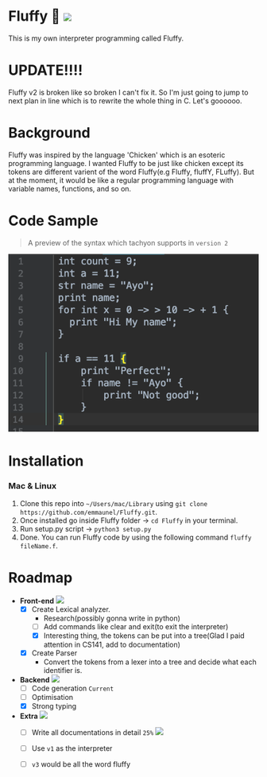 # Fluffy 🐰  ![](https://img.shields.io/badge/Fluffy-v2-brightgreen.svg)
This is my own interpreter programming called Fluffy.

# UPDATE!!!!
Fluffy v2 is broken like so broken I can't fix it. So I'm just going to jump to next plan in line which 
is to rewrite the whole thing in C. Let's goooooo.

# Background

Fluffy was inspired by the language 'Chicken' which is an esoteric programming language.
I wanted Fluffy to be just like chicken except its tokens are different varient of 
the word Fluffy(e.g Fluffy, fluffY, FLuffy). But at the moment, it would be like
a regular programming language with variable names, functions, and so on.

# Code Sample

> A preview of the syntax which tachyon supports in `version 2`

![Fluffy Syntax v2](./img/code_sample.png)


# Installation

### Mac & Linux

1. Clone this repo into `~/Users/mac/Library` using `git clone https://github.com/emmaunel/Fluffy.git`.
2. Once installed go inside Fluffy folder -> `cd Fluffy` in your terminal.
3. Run setup.py script -> `python3 setup.py`
4. Done. You can run Fluffy code by using the following command `fluffy fileName.f`.

 
 # Roadmap
- **Front-end**  ![](https://img.shields.io/badge/progress-75%25-green.svg)
    - [x] Create Lexical analyzer. 
        * Research(possibly gonna write in python)
        - [ ] Add commands like clear and exit(to exit the interpreter)
        - [X] Interesting thing, the tokens can be put into a tree(Glad I paid attention in CS141, add to documentation)
    - [X] Create Parser
        * Convert the tokens from a lexer into a tree and decide what each identifier is.
        

- **Backend**   ![](https://img.shields.io/badge/progress-33.3%25-red.svg)
    - [ ] Code generation `Current`
    - [ ] Optimisation 
    - [X] Strong typing 
    
- **Extra**   ![](https://img.shields.io/badge/Fluffy-33.3%25-red.svg)
    - [ ] Write all documentations in detail `25%`   ![](https://img.shields.io/badge/Fluffy-25%25-red.svg)
    - [ ] Use `v1` as the interpreter
    - [ ] `v3` would be all the word fluffy


